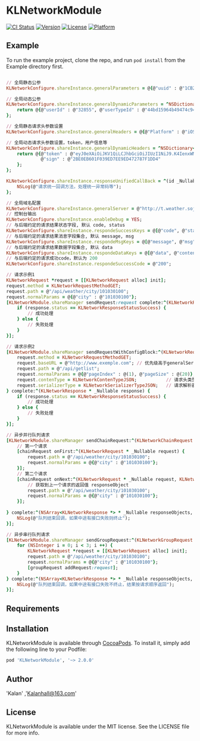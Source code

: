 # KLNetworkModule

[![CI Status](https://img.shields.io/travis/574068650@qq.com/KLNetworkModule.svg?style=flat)](https://travis-ci.org/574068650@qq.com/KLNetworkModule)
[![Version](https://img.shields.io/cocoapods/v/KLNetworkModule.svg?style=flat)](https://cocoapods.org/pods/KLNetworkModule)
[![License](https://img.shields.io/cocoapods/l/KLNetworkModule.svg?style=flat)](https://cocoapods.org/pods/KLNetworkModule)
[![Platform](https://img.shields.io/cocoapods/p/KLNetworkModule.svg?style=flat)](https://cocoapods.org/pods/KLNetworkModule)

## Example

To run the example project, clone the repo, and run `pod install` from the Example directory first.

```ruby

// 全局静态公参
KLNetworkConfigure.shareInstance.generalParameters = @{@"uuid" : @"1CB2134B7439A8A05C44D2E78CBFD3DE"};

// 全局动态公参
KLNetworkConfigure.shareInstance.generalDynamicParameters = ^NSDictionary<NSString *,id> * _Nonnull{
    return @{@"userId" : @"32855", @"userTypeId" : @"44bd15964b49474c94a6c5979c8e3318"};
};

// 全局静态请求头参数设置
KLNetworkConfigure.shareInstance.generalHeaders = @{@"Platform" : @"iOS", @"uuid" : @"1CB2134B7439A8A05C44D2E78CBFD3DE"};

// 全局动态请求头参数设置，token，用户信息等
KLNetworkConfigure.shareInstance.generalDynamicHeaders = ^NSDictionary<NSString *,NSString *> * _Nonnull(NSDictionary * _Nonnull parameters) {
    return @{@"token" : @"eyJ0eXAiOiJKV1QiLCJhbGciOiJIUzI1NiJ9.K4IenxWMAWd+9SPsuSPmGw==.eyJleHAiOjE1Njk4MjQxMDYxMTAsInBheWxvYWQiOiJcIjMyODU1XzE1Njk4MjQxMDYxMTBcIiJ9.oZzISkcZFRL1X81OQzZSou5gy1okMaT6TUsNkYJFRVY",
             @"sign" : @"2BE0EB601F039ED7EE9ED472787F1DD4"
    };
};

KLNetworkConfigure.shareInstance.responseUnifiedCallBack = ^(id _Nullable response) {
    NSLog(@"请求统一回调方法，处理统一异常码等");
};

// 全局域名配置
KLNetworkConfigure.shareInstance.generalServer = @"http://t.weather.sojson.com"; 
// 控制台输出
KLNetworkConfigure.shareInstance.enableDebug = YES;
// 与后端约定的请求结果状态字段, 默认 code, status
KLNetworkConfigure.shareInstance.respondeSuccessKeys = @[@"code", @"status"];   
// 与后端约定的请求结果消息字段集合, 默认 message, msg
KLNetworkConfigure.shareInstance.respondeMsgKeys = @[@"message", @"msg"];
// 与后端约定的请求结果数据字段集合, 默认 data
KLNetworkConfigure.shareInstance.respondeDataKeys = @[@"data", @"conten"];
// 与后端约定的请求成功code，默认为 200
KLNetworkConfigure.shareInstance.respondeSuccessCode = @"200";

// 请求示例1
KLNetworkRequest *request = [[KLNetworkRequest alloc] init];
request.method = KLNetworkRequestMethodGET;
request.path = @"/api/weather/city/101030100";
request.normalParams = @{@"city" : @"101030100"};
[KLNetworkModule.shareManager sendRequest:request complete:^(KLNetworkResponse * _Nullable response) {
    if (response.status == KLNetworkResponseStatusSuccess) {
        // 成功处理
    } else {
        // 失败处理
    }
}];

// 请求示例2
[KLNetworkModule.shareManager sendRequestWithConfigBlock:^(KLNetworkRequest * _Nullable request) {
    request.method = KLNetworkRequestMethodGET;
    request.baseURL = @"http://www.exemple.com"; // 优先级高于generalServer 全局域名配置
    request.path = @"/api/getlist";
    request.normalParams = @{@"pageIndex" : @(1), @"pageSize" : @(20)};
    request.contenType = KLNetworkContenTypeJSON;           // 请求头类型
    request.serializerType = KLNetworkSerializerTypeJSON;   // 请求解析器，JSON序列化
} complete:^(KLNetworkResponse * _Nullable response) {
    if (response.status == KLNetworkResponseStatusSuccess) {
        // 成功处理
    } else {
        // 失败处理
    }
}];

// 异步并行队列请求
[KLNetworkModule.shareManager sendChainRequest:^(KLNetworkChainRequest * _Nullable chainRequest) {
    // 第一个请求
    [chainRequest onFirst:^(KLNetworkRequest * _Nullable request) {
        request.path = @"/api/weather/city/101030100";
        request.normalParams = @{@"city" : @"101030100"};
    }];
    // 第二个请求
    [chainRequest onNext:^(KLNetworkRequest * _Nullable request, KLNetworkResponse * _Nullable responseObject, BOOL * _Nullable isSent) {
        // 获取到上一个请求的返回值 responseObject
        request.path = @"/api/weather/city/101030100";
        request.normalParams = @{@"city" : @"101030100"};
    }];
    
} complete:^(NSArray<KLNetworkResponse *> * _Nullable responseObjects, BOOL isSuccess) {
    NSLog(@"队列结束回调，如果中途有接口失败则终止");
}];

// 异步串行队列请求
[KLNetworkModule.shareManager sendGroupRequest:^(KLNetworkGroupRequest * _Nullable groupRequest) {
    for (NSInteger i = 0; i < 3; i ++) {
        KLNetworkRequest *request = [[KLNetworkRequest alloc] init];
        request.path = @"/api/weather/city/101030100";
        request.normalParams = @{@"city" : @"101030100"};
        [groupRequest addRequest:request];
    }
} complete:^(NSArray<KLNetworkResponse *> * _Nullable responseObjects, BOOL isSuccess) {
    NSLog(@"队列结束回调，如果中途有接口失败不终止，结果按请求顺序返回");
}];

```

## Requirements

## Installation

KLNetworkModule is available through [CocoaPods](https://cocoapods.org). To install
it, simply add the following line to your Podfile:

```ruby
pod 'KLNetworkModule', '~> 2.0.0'
```

## Author

'Kalan' ,'Kalanhall@163.com'

## License

KLNetworkModule is available under the MIT license. See the LICENSE file for more info.
